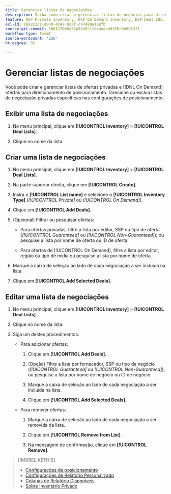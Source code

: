 ```yaml
---
title: Gerenciar listas de negociações
description: Saiba como criar e gerenciar listas de negócios para direcionamento de posicionamento.
feature: DSP Private Inventory, DSP On Demand Inventory, DSP Deal IDs, DSP Placements
exl-id: 18a2c2d2-d84d-4347-93af-ca7489a1a8fb
source-git-commit: 166117045e52a92d9c1fda4eeca9320c9e0bf3f1
workflow-type: tm+mt
source-wordcount: '226'
ht-degree: 0%

---
```


# Gerenciar listas de negociações

Você pode criar e gerenciar listas de ofertas privadas e [!DNL On Demand] ofertas para direcionamento de posicionamento. Direcione ou exclua listas de negociação privadas específicas nas configurações de posicionamento.

<!-- Later:
In custom reports, you can a) filter data by deal lists and deals and b) include the [!UICONTROL Feed] dimensions "[!UICONTROL Deal list]" and "[!UICONTROL Deal]" in the [!UICONTROL Build Your Report] section
-->

## Exibir uma lista de negociações

1. No menu principal, clique em **[!UICONTROL Inventory]** > **[!UICONTROL Deal Lists]**.

1. Clique no nome da lista.

## Criar uma lista de negociações

1. No menu principal, clique em **[!UICONTROL Inventory]** > **[!UICONTROL Deal Lists]**.

1. Na parte superior direita, clique em **[!UICONTROL Create].**

1. Insira o **[!UICONTROL List name]** e selecione o **[!UICONTROL Inventory Type]** (*[!UICONTROL Private]* ou *[!UICONTROL On Demand]*).

1. Clique em **[!UICONTROL Add Deals].**

1. (Opcional) Filtrar ou pesquisar ofertas:

   * Para ofertas privadas, filtre a lista por editor, SSP ou tipo de oferta (*[!UICONTROL Guaranteed]* ou *[!UICONTROL Non-Guaranteed]*); ou pesquise a lista por nome de oferta ou ID de oferta.

   * Para ofertas de [!UICONTROL On Demand], filtre a lista por editor, região ou tipo de mídia ou pesquise a lista por nome de oferta.

1. Marque a caixa de seleção ao lado de cada negociação a ser incluída na lista.

1. Clique em **[!UICONTROL Add Selected Deals]**.

## Editar uma lista de negociações

1. No menu principal, clique em **[!UICONTROL Inventory]** > **[!UICONTROL Deal Lists]**.

1. Clique no nome da lista.

1. Siga um destes procedimentos:

   * Para adicionar ofertas:

      1. Clique em **[!UICONTROL Add Deals].**

      1. (Opção) Filtre a lista por fornecedor, SSP ou tipo de negócio (*[!UICONTROL Guaranteed]* ou *[!UICONTROL Non-Guaranteed]*); ou pesquise a lista por nome de negócio ou ID de negócio.

      1. Marque a caixa de seleção ao lado de cada negociação a ser incluída na lista.

      1. Clique em **[!UICONTROL Add Selected Deals]**.

   * Para remover ofertas:

      1. Marque a caixa de seleção ao lado de cada negociação a ser removida da lista.

      1. Clique em **[!UICONTROL Remove from List]**.

      1. Na mensagem de confirmação, clique em **[!UICONTROL Remove]**.

>[!MORELIKETHIS]
>
>* [Configurações de posicionamento](/help/dsp/campaign-management/placements/placement-settings.md)
>* [Configurações de Relatório Personalizado](/help/dsp/reports/report-settings.md)
>* [Colunas de Relatório Disponíveis](/help/dsp/reports/report-columns.md)
>* [Sobre Inventário Privado](/help/dsp/inventory/private-inventory-about.md)
